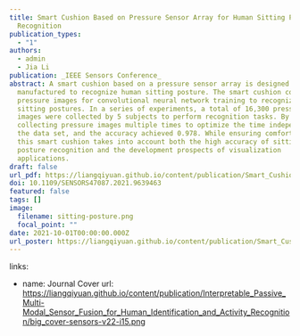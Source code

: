 ```yaml
---
title: Smart Cushion Based on Pressure Sensor Array for Human Sitting Posture
  Recognition
publication_types:
  - "1"
authors:
  - admin
  - Jia Li
publication: _IEEE Sensors Conference_
abstract: A smart cushion based on a pressure sensor array is designed and
  manufactured to recognize human sitting posture. The smart cushion collects
  pressure images for convolutional neural network training to recognize 5 human
  sitting postures. In a series of experiments, a total of 16,300 pressure
  images were collected by 5 subjects to perform recognition tasks. By
  collecting pressure images multiple times to optimize the time independence of
  the data set, and the accuracy achieved 0.978. While ensuring comfortness,
  this smart cushion takes into account both the high accuracy of sitting
  posture recognition and the development prospects of visualization
  applications.
draft: false
url_pdf: https://liangqiyuan.github.io/content/publication/Smart_Cushion_Based_on_Pressure_Sensor_Array_for_Human_Sitting_Posture_Recognition/Smart_Cushion_Based_on_Pressure_Sensor_Array_for_Human_Sitting_Posture_Recognition.pdf
doi: 10.1109/SENSORS47087.2021.9639463
featured: false
tags: []
image:
  filename: sitting-posture.png
  focal_point: ""
date: 2021-10-01T00:00:00.000Z
url_poster: https://liangqiyuan.github.io/content/publication/Smart_Cushion_Based_on_Pressure_Sensor_Array_for_Human_Sitting_Posture_Recognition/liangqi-yuan-paper-1247-poster.jpg
---
```

links:
- name: Journal Cover
  url: https://liangqiyuan.github.io/content/publication/Interpretable_Passive_Multi-Modal_Sensor_Fusion_for_Human_Identification_and_Activity_Recognition/big_cover-sensors-v22-i15.png